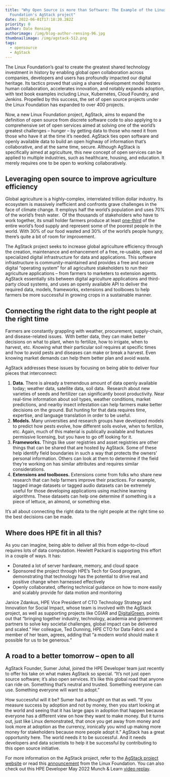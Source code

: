 ```yaml
---
title: "Why Open Source is more than Software: The Example of the Linux
  Foundation's AgStack project"
date: 2022-06-01T17:18:20.282Z
priority: 0
author: Dale Rensing
authorimage: /img/blog-author-rensing-96.jpg
thumbnailimage: /img/agstack-512.png
tags:
  - opensource
  - AgStack
---
```

The Linux Foundation’s goal to create the greatest shared technology investment in history by enabling global open collaboration across companies, developers and users has profoundly impacted our digital heritage. Its tactics proved that using a shared development model fosters human collaboration, accelerates innovation, and notably expands adoption, with text book examples including Linux, Kubernetes, Cloud Foundry, and Jenkins. Propelled by this success, the set of open source projects under the Linux Foundation has expanded to over 400 projects.

Now, a new Linux Foundation project, AgStack, aims to expand the definition of open source from discrete software code to also applying to a comprehensive set of open services aimed at solving one of the world’s greatest challenges – hunger – by getting data to those who need it from those who have it at the time it’s needed. AgStack ties open software and openly available data to build an open highway of information that’s collaborative, and at the same time, secure. Although AgStack is specifically aimed at agriculture, this new concept of open services can be applied to multiple industries, such as healthcare, housing, and education. It merely requires one to be open to working collaboratively.

## Leveraging open source to improve agriculture efficiency

Global agriculture is a highly-complex, interrelated trillion dollar industry. Its ecosystem is massively inefficient and confronts grave challenges in the face of climate change. It employs half the world’s population and uses 70% of the world’s fresh water.  Of the thousands of stakeholders who have to work together, its small holder farmers produce at least [one-third](https://ourworldindata.org/smallholder-food-production#:~:text=Family%20farms%20do%20produce%20around,poorest%20people%20in%20the%20world.) of the entire world’s food supply and represent some of the poorest people in the world. With 30% of our food wasted and 30% of the world’s people hungry, there’s quite a bit of room for improvement. 

The AgStack project seeks to increase global agriculture efficiency through the creation, maintenance and enhancement of a free, re-usable, open and specialized digital infrastructure for data and applications. This software infrastructure is community-maintained and provides a free and secure digital “operating system” for all agriculture stakeholders to run their agriculture applications – from farmers to marketers to extension agents. AgStack essentially sits between digital agriculture applications and third-party cloud systems, and uses an openly available API to deliver the required data, models, frameworks, extensions and toolboxes to help farmers be more successful in growing crops in a sustainable manner.

## Connecting the right data to the right people at the right time

Farmers are constantly grappling with weather, procurement, supply-chain, and disease-related issues.  With better data, they can make better decisions on what to plant, when to fertilize, how to irrigate, when to harvest, etc. Knowing what their particular soil requires at specific times and how to avoid pests and diseases can make or break a harvest. Even knowing market demands can help them better plan and avoid waste.

AgStack addresses these issues by focusing on being able to deliver four pieces that interconnect:

1. **Data.** There is already a tremendous amount of data openly available today; weather data, satellite data, soil data.  Research about new varieties of seeds and fertilizer can significantly boost productivity. Near real-time information about soil types, weather conditions, market predictions, and nearby insect infestation can help farmers make better decisions on the ground. But hunting for that data requires time, expertise, and language translation in order to be useful.   
2. **Models.** Many universities and research groups have developed models to predict how pests evolve, how different soils evolve, when to fertilize, etc. Again, much of this material is publically available and features permissive licensing, but you have to go off looking for it.   
3. **Frameworks.** Things like user registries and asset registries are other things that can be shared that are hosted by AgStack. Some of these help identify field boundaries in such a way that protects the owners’ personal information. Others can look at them to determine if the field they’re working on has similar attributes and requires similar considerations.   
4. **Extensions and toolboxes.** Extensions come from folks who share new research that can help farmers improve their practices. For example, tagged image datasets or tagged audio datasets can be extremely useful for those developing applications using machine learning algorithms. These datasets can help one determine if something is a piece of lettuce, an almond, or something else.   

It’s all about connecting the right data to the right people at the right time so the best decisions can be made.

## Where does HPE fit in all this?

As you can imagine, being able to deliver all this from edge-to-cloud requires lots of data computation. Hewlett Packard is supporting this effort in a couple of ways. It has:

* Donated a lot of server hardware, memory, and cloud space
* Sponsored the project through HPE’s Tech for Good program, demonstrating that technology has the potential to drive real and positive change when harnessed effectively
* Openly collaborated, offering technical guidance on how to more easily and scalably provide for data motion and monitoring

Janice Zdankus, HPE Vice President of CTO Technology Strategy and Innovation for Social Impact, whose team is involved with the AgStack project, as well as supporting projects like CGIAR and [DigitalGreen](https://bigdata.cgiar.org/digital-intervention/video-enabled-extension/), points out that “bringing together industry, technology, academia and government partners to solve key societal challenges, global impact can be delivered and scaled.” Her colleague, Ted Dunning, HPE CTO for Data Fabric and a member of her team, agrees, adding that “a modern world should make it possible for us to be generous.”

## A road to a better tomorrow – open to all

AgStack Founder, Sumer Johal, joined the HPE Developer team just recently to offer his take on what makes AgStack so special. “It’s not just open source software; it’s also open services. It’s like this global road that anyone can ride on. Something that’s neutral and trusted. Something everyone can use. Something everyone will want to adopt.”

How successful will it be? Sumer had a thought on that as well. “If you measure success by adoption and not by money, then you start looking at the world and seeing that it has large gaps in adoption that happen because everyone has a different view on how they want to make money. But it turns out, just like Linux demonstrated, that once you get away from money and look more at adoption as the currency, ironically you wind up making more money for stakeholders because more people adopt it.” AgStack has a great opportunity here. The world needs it to be successful. And it needs developers and data scientists to help it be successful by contributing to this open source initiative.

For more information on the AgStack project, refer to the [AgStack project website](https://agstack.org/) or read this [announcement](https://www.linuxfoundation.org/press-release/linux-foundation-launches-open-source-digital-infrastructure-project-for-agriculture-enables-global-collaboration-among-industry-government-and-academia/) from the Linux Foundation. You can also check out this HPE Developer May 2022 Munch & Learn [video replay](https://www.youtube.com/watch?v=dnhjRF5dr6M).